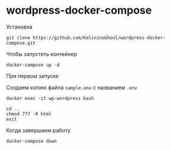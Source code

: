 # wordpress-docker-compose

Установка

`git clone https://github.com/KalininoGhoul/wordpress-docker-compose.git`

Чтобы запустить контейнер

`docker-compose up -d`

При первом запуске

Создаем копию файла `sample.env` с названием `.env`  

```
docker exec -it wp-wordpress bash

cd ..
chmod 777 -R html
exit
```

Когда завершаем работу

`docker-compose down`
